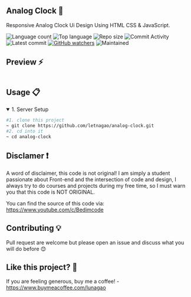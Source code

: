 ## Analog Clock 🎯
Responsive Analog Clock Ui Design Using HTML CSS & JavaScript.

![Language count](https://img.shields.io/github/languages/count/letnagao/analog-clock?color=green)
![Top language](https://img.shields.io/github/languages/top/letnagao/analog-clock?color=ff69b4)
![Repo size](https://img.shields.io/github/repo-size/letnagao/analog-clock?color=yellow)
![Commit Activity](https://img.shields.io/github/commit-activity/y/letnagao/analog-clock?color=blue)
![Latest commit](https://img.shields.io/github/last-commit/letnagao/analog-clock?color=red)
[![GitHub watchers](https://img.shields.io/github/watchers/letnagao/analog-clock?logo=GitHub)](https://github.com/letnagao/analog-clock/watchers)
![Maintained](https://img.shields.io/maintenance/yes/9999)

</ul><h2> Preview ⚡️</h2>
<p align="center">
  <img src="" />
</p>  


## Usage 📋
<details open>
<summary>1. Server Setup</summary>

```bash
#1. clone this project
~ git clone https://github.com/letnagao/analog-clock.git
#2. cd into it
~ cd analog-clock
```

</details>

## Disclamer ❗️
A word of disclaimer, this code is not original! 
I am simply a student passionate about Front-end and the intersection of code and design, I always try to do courses and projects during my free time, so I must warn you that this code is NOT ORIGINAL.

You can find the source of this code via: https://www.youtube.com/c/Bedimcode

## Contributing 💡
Pull request are welcome but please open an issue and discuss what you will do before 😊

## Like this project? 💖

If you are feeling generous, buy me a coffee! - https://www.buymeacoffee.com/lunagao



